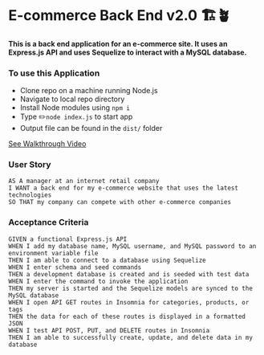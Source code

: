 # E-commerce Back End v2.0 :building_construction::potted_plant:

#### This is a back end application for an e-commerce site. It uses an Express.js API and uses Sequelize to interact with a MySQL database.

### To use this Application

- Clone repo on a machine running Node.js
- Navigate to local repo directory
- Install Node modules using `npm i`
- Type :pencil2:`node index.js` to start app
- Output file can be found in the `dist/` folder

[See Walkthrough Video](https://drive.google.com/file/d/1q29GLJLqCaFuN-FvzlEmXuaICNfxkwtR/view)

### User Story

```
AS A manager at an internet retail company
I WANT a back end for my e-commerce website that uses the latest technologies
SO THAT my company can compete with other e-commerce companies
```

### Acceptance Criteria

```
GIVEN a functional Express.js API
WHEN I add my database name, MySQL username, and MySQL password to an environment variable file
THEN I am able to connect to a database using Sequelize
WHEN I enter schema and seed commands
THEN a development database is created and is seeded with test data
WHEN I enter the command to invoke the application
THEN my server is started and the Sequelize models are synced to the MySQL database
WHEN I open API GET routes in Insomnia for categories, products, or tags
THEN the data for each of these routes is displayed in a formatted JSON
WHEN I test API POST, PUT, and DELETE routes in Insomnia
THEN I am able to successfully create, update, and delete data in my database
```